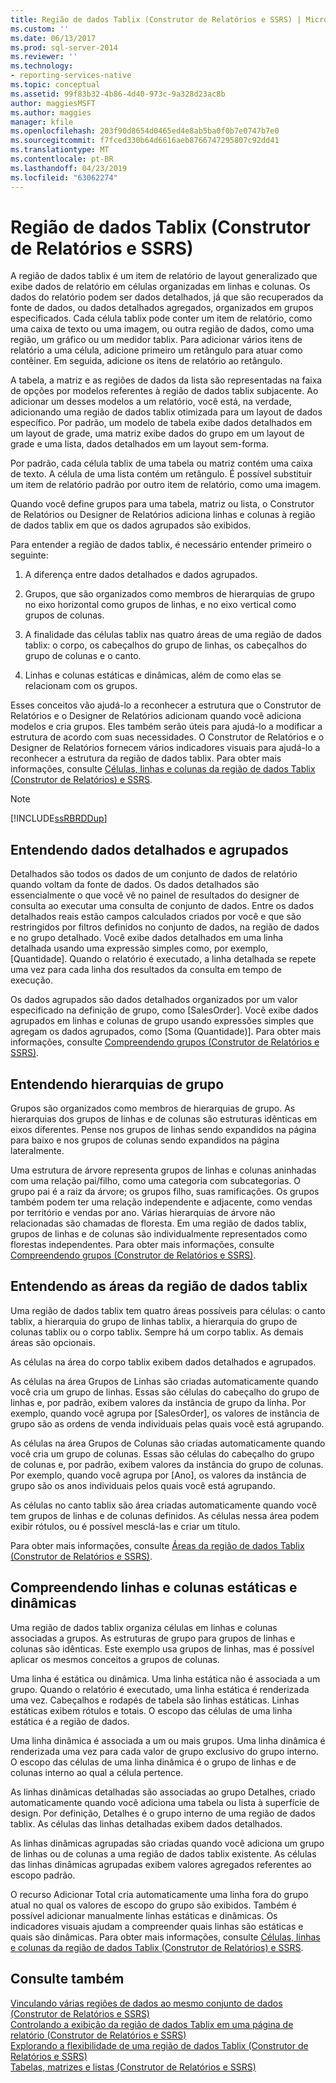 ```yaml
---
title: Região de dados Tablix (Construtor de Relatórios e SSRS) | Microsoft Docs
ms.custom: ''
ms.date: 06/13/2017
ms.prod: sql-server-2014
ms.reviewer: ''
ms.technology:
- reporting-services-native
ms.topic: conceptual
ms.assetid: 99f83b32-4b86-4d40-973c-9a328d23ac8b
author: maggiesMSFT
ms.author: maggies
manager: kfile
ms.openlocfilehash: 203f90d8654d0465ed4e8ab5ba0f0b7e0747b7e0
ms.sourcegitcommit: f7fced330b64d6616aeb8766747295807c92dd41
ms.translationtype: MT
ms.contentlocale: pt-BR
ms.lasthandoff: 04/23/2019
ms.locfileid: "63062274"
---
```

# <a name="tablix-data-region-report-builder-and-ssrs"></a>Região de dados Tablix (Construtor de Relatórios e SSRS)
  A região de dados tablix é um item de relatório de layout generalizado que exibe dados de relatório em células organizadas em linhas e colunas. Os dados do relatório podem ser dados detalhados, já que são recuperados da fonte de dados, ou dados detalhados agregados, organizados em grupos especificados. Cada célula tablix pode conter um item de relatório, como uma caixa de texto ou uma imagem, ou outra região de dados, como uma região, um gráfico ou um medidor tablix. Para adicionar vários itens de relatório a uma célula, adicione primeiro um retângulo para atuar como contêiner. Em seguida, adicione os itens de relatório ao retângulo.  
  
 A tabela, a matriz e as regiões de dados da lista são representadas na faixa de opções por modelos referentes à região de dados tablix subjacente. Ao adicionar um desses modelos a um relatório, você está, na verdade, adicionando uma região de dados tablix otimizada para um layout de dados específico. Por padrão, um modelo de tabela exibe dados detalhados em um layout de grade, uma matriz exibe dados do grupo em um layout de grade e uma lista, dados detalhados em um layout sem-forma.  
  
 Por padrão, cada célula tablix de uma tabela ou matriz contém uma caixa de texto. A célula de uma lista contém um retângulo. É possível substituir um item de relatório padrão por outro item de relatório, como uma imagem.  
  
 Quando você define grupos para uma tabela, matriz ou lista, o Construtor de Relatórios ou Designer de Relatórios adiciona linhas e colunas à região de dados tablix em que os dados agrupados são exibidos.  
  
 Para entender a região de dados tablix, é necessário entender primeiro o seguinte:  
  
1.  A diferença entre dados detalhados e dados agrupados.  
  
2.  Grupos, que são organizados como membros de hierarquias de grupo no eixo horizontal como grupos de linhas, e no eixo vertical como grupos de colunas.  
  
3.  A finalidade das células tablix nas quatro áreas de uma região de dados tablix: o corpo, os cabeçalhos do grupo de linhas, os cabeçalhos do grupo de colunas e o canto.  
  
4.  Linhas e colunas estáticas e dinâmicas, além de como elas se relacionam com os grupos.  
  
 Esses conceitos vão ajudá-lo a reconhecer a estrutura que o Construtor de Relatórios e o Designer de Relatórios adicionam quando você adiciona modelos e cria grupos. Eles também serão úteis para ajudá-lo a modificar a estrutura de acordo com suas necessidades. O Construtor de Relatórios e o Designer de Relatórios fornecem vários indicadores visuais para ajudá-lo a reconhecer a estrutura da região de dados tablix. Para obter mais informações, consulte [Células, linhas e colunas da região de dados Tablix &#40;Construtor de Relatórios&#41; e SSRS](report-design/tablix-data-region-cells-rows-and-columns-report-builder-and-ssrs.md).  
  
> [!NOTE]  
>  [!INCLUDE[ssRBRDDup](../includes/ssrbrddup-md.md)]  
  
## <a name="understanding-detail-and-grouped-data"></a>Entendendo dados detalhados e agrupados  
 Detalhados são todos os dados de um conjunto de dados de relatório quando voltam da fonte de dados. Os dados detalhados são essencialmente o que você vê no painel de resultados do designer de consulta ao executar uma consulta de conjunto de dados. Entre os dados detalhados reais estão campos calculados criados por você e que são restringidos por filtros definidos no conjunto de dados, na região de dados e no grupo detalhado. Você exibe dados detalhados em uma linha detalhada usando uma expressão simples como, por exemplo, [Quantidade]. Quando o relatório é executado, a linha detalhada se repete uma vez para cada linha dos resultados da consulta em tempo de execução.  
  
 Os dados agrupados são dados detalhados organizados por um valor especificado na definição de grupo, como [SalesOrder]. Você exibe dados agrupados em linhas e colunas de grupo usando expressões simples que agregam os dados agrupados, como [Soma (Quantidade)]. Para obter mais informações, consulte [Compreendendo grupos &#40;Construtor de Relatórios e SSRS&#41;](report-design/understanding-groups-report-builder-and-ssrs.md).  
  
## <a name="understanding-group-hierarchies"></a>Entendendo hierarquias de grupo  
 Grupos são organizados como membros de hierarquias de grupo. As hierarquias dos grupos de linhas e de colunas são estruturas idênticas em eixos diferentes. Pense nos grupos de linhas sendo expandidos na página para baixo e nos grupos de colunas sendo expandidos na página lateralmente.  
  
 Uma estrutura de árvore representa grupos de linhas e colunas aninhadas com uma relação pai/filho, como uma categoria com subcategorias. O grupo pai é a raiz da árvore; os grupos filho, suas ramificações. Os grupos também podem ter uma relação independente e adjacente, como vendas por território e vendas por ano. Várias hierarquias de árvore não relacionadas são chamadas de floresta. Em uma região de dados tablix, grupos de linhas e de colunas são individualmente representados como florestas independentes. Para obter mais informações, consulte [Compreendendo grupos &#40;Construtor de Relatórios e SSRS&#41;](report-design/understanding-groups-report-builder-and-ssrs.md).  
  
## <a name="understanding-tablix-data-region-areas"></a>Entendendo as áreas da região de dados tablix  
 Uma região de dados tablix tem quatro áreas possíveis para células: o canto tablix, a hierarquia do grupo de linhas tablix, a hierarquia do grupo de colunas tablix ou o corpo tablix. Sempre há um corpo tablix. As demais áreas são opcionais.  
  
 As células na área do corpo tablix exibem dados detalhados e agrupados.  
  
 As células na área Grupos de Linhas são criadas automaticamente quando você cria um grupo de linhas. Essas são células do cabeçalho do grupo de linhas e, por padrão, exibem valores da instância de grupo da linha. Por exemplo, quando você agrupa por [SalesOrder], os valores de instância de grupo são as ordens de venda individuais pelas quais você está agrupando.  
  
 As células na área Grupos de Colunas são criadas automaticamente quando você cria um grupo de colunas. Essas são células do cabeçalho do grupo de colunas e, por padrão, exibem valores da instância do grupo de colunas. Por exemplo, quando você agrupa por [Ano], os valores da instância de grupo são os anos individuais pelos quais você está agrupando.  
  
 As células no canto tablix são área criadas automaticamente quando você tem grupos de linhas e de colunas definidos. As células nessa área podem exibir rótulos, ou é possível mesclá-las e criar um título.  
  
 Para obter mais informações, consulte [Áreas da região de dados Tablix &#40;Construtor de Relatórios e SSRS&#41;](report-design/tablix-data-region-areas-report-builder-and-ssrs.md).  
  
## <a name="understanding-static-and-dynamic-rows-and-columns"></a>Compreendendo linhas e colunas estáticas e dinâmicas  
 Uma região de dados tablix organiza células em linhas e colunas associadas a grupos. As estruturas de grupo para grupos de linhas e colunas são idênticas. Este exemplo usa grupos de linhas, mas é possível aplicar os mesmos conceitos a grupos de colunas.  
  
 Uma linha é estática ou dinâmica. Uma linha estática não é associada a um grupo. Quando o relatório é executado, uma linha estática é renderizada uma vez. Cabeçalhos e rodapés de tabela são linhas estáticas. Linhas estáticas exibem rótulos e totais. O escopo das células de uma linha estática é a região de dados.  
  
 Uma linha dinâmica é associada a um ou mais grupos. Uma linha dinâmica é renderizada uma vez para cada valor de grupo exclusivo do grupo interno. O escopo das células de uma linha dinâmica é o grupo de linhas e de colunas interno ao qual a célula pertence.  
  
 As linhas dinâmicas detalhadas são associadas ao grupo Detalhes, criado automaticamente quando você adiciona uma tabela ou lista à superfície de design. Por definição, Detalhes é o grupo interno de uma região de dados tablix. As células das linhas detalhadas exibem dados detalhados.  
  
 As linhas dinâmicas agrupadas são criadas quando você adiciona um grupo de linhas ou de colunas a uma região de dados tablix existente. As células das linhas dinâmicas agrupadas exibem valores agregados referentes ao escopo padrão.  
  
 O recurso Adicionar Total cria automaticamente uma linha fora do grupo atual no qual os valores de escopo do grupo são exibidos. Também é possível adicionar manualmente linhas estáticas e dinâmicas. Os indicadores visuais ajudam a compreender quais linhas são estáticas e quais são dinâmicas. Para obter mais informações, consulte [Células, linhas e colunas da região de dados Tablix &#40;Construtor de Relatórios&#41; e SSRS](report-design/tablix-data-region-cells-rows-and-columns-report-builder-and-ssrs.md).  
  
## <a name="see-also"></a>Consulte também  
 [Vinculando várias regiões de dados ao mesmo conjunto de dados &#40;Construtor de Relatórios e SSRS&#41;](report-design/linking-multiple-data-regions-to-the-same-dataset-report-builder-and-ssrs.md)   
 [Controlando a exibição da região de dados Tablix em uma página de relatório &#40;Construtor de Relatórios e SSRS&#41;](report-design/controlling-the-tablix-data-region-display-on-a-report-page.md)   
 [Explorando a flexibilidade de uma região de dados Tablix &#40;Construtor de Relatórios e SSRS&#41;](report-design/exploring-the-flexibility-of-a-tablix-data-region-report-builder-and-ssrs.md)   
 [Tabelas, matrizes e listas &#40;Construtor de Relatórios e SSRS&#41;](report-design/create-invoices-and-forms-with-lists-report-builder-and-ssrs.md)  
  
  
